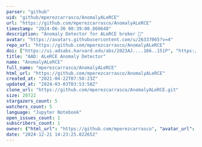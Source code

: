 ```yaml
---
parser: "github"
uid: "github/mperezcarrasco/AnomalyALeRCE"
url: "https://github.com/mperezcarrasco/AnomalyALeRCE"
timestamp: "2024-06-30 00:39:08.860648"
description: "Anomaly Detector for ALeRCE broker 🤖"
avatar: "https://avatars.githubusercontent.com/u/26337065?v=4"
repo_url: "https://github.com/mperezcarrasco/AnomalyALeRCE"
doi: ["https://ui.adsabs.harvard.edu/abs/2023AJ....166..151P", "https://ui.adsabs.harvard.edu/abs/2024ascl.soft06013P/abstract"]
title: "AAD: ALeRCE Anomaly Detector"
name: "AnomalyALeRCE"
full_name: "mperezcarrasco/AnomalyALeRCE"
html_url: "https://github.com/mperezcarrasco/AnomalyALeRCE"
created_at: "2021-04-22T07:50:23Z"
updated_at: "2024-03-03T03:53:58Z"
clone_url: "https://github.com/mperezcarrasco/AnomalyALeRCE.git"
size: 20722
stargazers_count: 5
watchers_count: 5
language: "Jupyter Notebook"
open_issues_count: 1
subscribers_count: 1
owner: {"html_url": "https://github.com/mperezcarrasco", "avatar_url": "https://avatars.githubusercontent.com/u/26337065?v=4", "login": "mperezcarrasco", "type": "User"}
date: "2024-12-21 14:23:25.822652"
---
```

